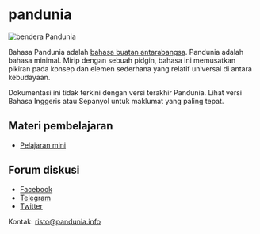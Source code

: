 pandunia
========

![](http://www.pandunia.info/bandir/bandir.png "bendera Pandunia")


Bahasa Pandunia adalah [bahasa buatan antarabangsa](https://id.wikipedia.org/wiki/Bahasa_buatan).
Pandunia adalah bahasa minimal. Mirip dengan sebuah pidgin,
bahasa ini memusatkan pikiran pada konsep dan elemen sederhana yang relatif universal di antara kebudayaan.

Dokumentasi ini tidak terkini dengan versi terakhir Pandunia. Lihat versi Bahasa Inggeris atau Sepanyol untuk maklumat yang paling tepat.

## Materi pembelajaran

- [Pelajaran mini](http://www.pandunia.info/pandunia/mini_shula.html)

## Forum diskusi

- [Facebook](http://www.facebook.com/groups/pandunia)
- [Telegram](https://t.me/joinchat/AAAAAEPVsifmS6xRLAlxVA)
- [Twitter](https://twitter.com/pandunia_/)

Kontak: risto@pandunia.info



